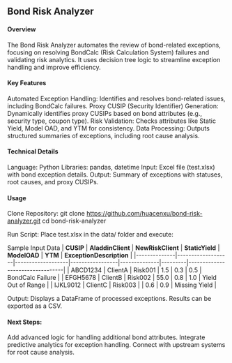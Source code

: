 ## Bond Risk Analyzer
#### Overview
The Bond Risk Analyzer automates the review of bond-related exceptions, focusing on resolving BondCalc (Risk Calculation System) failures and validating risk analytics. It uses decision tree logic to streamline exception handling and improve efficiency.

#### Key Features
Automated Exception Handling: Identifies and resolves bond-related issues, including BondCalc failures.
Proxy CUSIP (Security Identifier) Generation: Dynamically identifies proxy CUSIPs based on bond attributes (e.g., security type, coupon type).
Risk Validation: Checks attributes like Static Yield, Model OAD, and YTM for consistency.
Data Processing: Outputs structured summaries of exceptions, including root cause analysis.

#### Technical Details
Language: Python
Libraries: pandas, datetime
Input: Excel file (test.xlsx) with bond exception details.
Output: Summary of exceptions with statuses, root causes, and proxy CUSIPs.

#### Usage

Clone Repository:
git clone https://github.com/huacenxu/bond-risk-analyzer.git
cd bond-risk-analyzer

Run Script:
Place test.xlsx in the data/ folder and execute:

Sample Input Data
| **CUSIP**    | **AladdinClient** | **NewRiskClient** | **StaticYield** | **ModelOAD** | **YTM** | **ExceptionDescription**       |
|--------------|-------------------|-------------------|-----------------|--------------|---------|---------------------------------|
| ABCD1234     | ClientA           | Risk001           | 1.5             | 0.3          | 0.5     | BondCalc Failure               |
| EFGH5678     | ClientB           | Risk002           | 55.0            | 0.8          | 1.0     | Yield Out of Range             |
| IJKL9012     | ClientC           | Risk003           |                 | 0.6          | 0.9     | Missing Yield                  |

Output:
Displays a DataFrame of processed exceptions. Results can be exported as a CSV.

#### Next Steps: 
Add advanced logic for handling additional bond attributes.
Integrate predictive analytics for exception handling.
Connect with upstream systems for root cause analysis.
